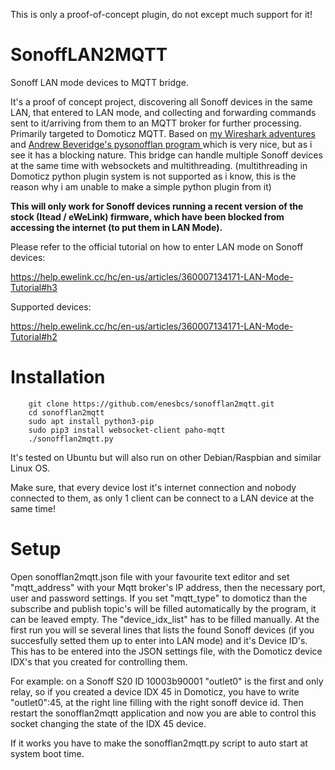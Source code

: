 This is only a proof-of-concept plugin, do not except much support for it!

# SonoffLAN2MQTT

Sonoff LAN mode devices to MQTT bridge. 

It's a proof of concept project, discovering all Sonoff devices in the same LAN, that entered to LAN mode, and collecting and forwarding commands sent to it/arriving from them to an MQTT broker for further processing. Primarily targeted to Domoticz MQTT.
Based on [my Wireshark adventures](https://bitekmindenhol.blog.hu/2018/08/31/sonoff_lan_uzemmod) and [Andrew Beveridge's pysonofflan program ](https://github.com/beveradb/pysonofflan) which is very nice, but as i see it has a blocking nature. This bridge can handle multiple Sonoff devices at the same time with websockets and multithreading. (multithreading in Domoticz python plugin system is not supported as i know, this is the reason why i am unable to make a simple python plugin from it)

**This will only work for Sonoff devices running a recent version of the stock (Itead / eWeLink) firmware, which have been blocked from accessing the internet (to put them in LAN Mode).**

Please refer to the official tutorial on how to enter LAN mode on Sonoff devices:

https://help.ewelink.cc/hc/en-us/articles/360007134171-LAN-Mode-Tutorial#h3

Supported devices:

https://help.ewelink.cc/hc/en-us/articles/360007134171-LAN-Mode-Tutorial#h2


# Installation
```
    git clone https://github.com/enesbcs/sonofflan2mqtt.git
    cd sonofflan2mqtt
    sudo apt install python3-pip
    sudo pip3 install websocket-client paho-mqtt
    ./sonofflan2mqtt.py
```
It's tested on Ubuntu but will also run on other Debian/Raspbian and similar Linux OS.

Make sure, that every device lost it's internet connection and nobody connected to them, as only 1 client can be connect to a LAN device at the same time!

# Setup
Open sonofflan2mqtt.json file with your favourite text editor and set "mqtt_address" with your Mqtt broker's IP address, then the necessary port, user and password settings. If you set "mqtt_type" to domoticz than the subscribe and publish topic's will be filled automatically by the program, it can be leaved empty.
The "device_idx_list" has to be filled manually. At the first run you will se several lines that lists the found Sonoff devices (if you succesfully setted them up to enter into LAN mode) and it's Device ID's. This has to be entered into the JSON settings file, with the Domoticz device IDX's that you created for controlling them. 

For example: on a Sonoff S20 ID 10003b90001 "outlet0" is the first and only relay, so if you created a device IDX 45 in Domoticz, you have to write "outlet0":45, at the right line filling with the right sonoff device id. 
Then restart the sonofflan2mqtt application and now you are able to control this socket changing the state of the IDX 45 device.

If it works you have to make the sonofflan2mqtt.py script to auto start at system boot time.
